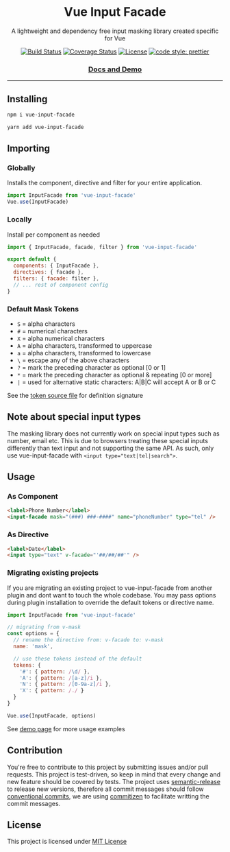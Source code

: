 <div align="center" markdown="1" style="text-align:center">

# Vue Input Facade

A lightweight and dependency free input masking library created specific for Vue

[![Build Status](https://travis-ci.org/RonaldJerez/vue-input-facade.svg?branch=master)](https://travis-ci.org/RonaldJerez/vue-input-facade)
[![Coverage Status](https://coveralls.io/repos/github/RonaldJerez/vue-input-facade/badge.svg?branch=master&service=github)](https://coveralls.io/github/RonaldJerez/vue-input-facade?branch=master&service=github)
[![License](https://img.shields.io/badge/license-MIT-blue.svg)](LICENSE)
[![code style: prettier](https://img.shields.io/badge/code_style-prettier-ff69b4.svg)](https://github.com/prettier/prettier)

<div class="hide" markdown="1">

### [Docs and Demo](https://ronaldjerez.github.io/vue-input-facade)

</div>

---

</div>

## Installing

```bash
npm i vue-input-facade
```

```bash
yarn add vue-input-facade
```

## Importing

### Globally

Installs the component, directive and filter for your entire application.

```javascript
import InputFacade from 'vue-input-facade'
Vue.use(InputFacade)
```

### Locally

Install per component as needed

```javascript
import { InputFacade, facade, filter } from 'vue-input-facade'

export default {
  components: { InputFacade },
  directives: { facade },
  filters: { facade: filter },
  // ... rest of component config
}
```

### Default Mask Tokens

+ `S` = alpha characters
+ `#` = numerical characters
+ `X` = alpha numerical characters
+ `A` = alpha characters, transformed to uppercase
+ `a` = alpha characters, transformed to lowercase
+ `\` = escape any of the above characters
+ `?` = mark the preceding character as optional [0 or 1]
+ `*` = mark the preceding character as optional & repeating [0 or more]
+ `|` = used for alternative static characters: A|B|C will accept A or B or C

See the [token source file](https://github.com/RonaldJerez/vue-input-facade/blob/master/src/tokens.js) for definition signature

<div class="hide" markdown="1">

## Note about special input types
The masking library does not currently work on special input types such as number, email etc.  This is due to browsers treating these special inputs differently than text input and not supporting the same API.  As such, only use vue-input-facade with `<input type="text|tel|search">`.

## Usage

### As Component

```html
<label>Phone Number</label>
<input-facade mask="(###) ###-####" name="phoneNumber" type="tel" />
```

### As Directive

```html
<label>Date</label>
<input type="text" v-facade="'##/##/##'" />
```

### Migrating existing projects

If you are migrating an existing project to vue-input-facade from another plugin and dont want to touch the whole codebase.  You may pass options during plugin installation to override the default tokens or directive name.

```javascript
import InputFacade from 'vue-input-facade'

// migrating from v-mask
const options = {
  // rename the directive from: v-facade to: v-mask
  name: 'mask',

  // use these tokens instead of the default
  tokens: {
    '#': { pattern: /\d/ },
    'A': { pattern: /[a-z]/i },
    'N': { pattern: /[0-9a-z]/i },
    'X': { pattern: /./ }
  }
}

Vue.use(InputFacade, options)
```


See [demo page](https://ronaldjerez.github.io/vue-input-facade) for more usage examples

## Contribution

You're free to contribute to this project by submitting issues and/or pull requests. This project is test-driven, so keep in mind that every change and new feature should be covered by tests.  The project uses [semantic-release](https://github.com/semantic-release/semantic-release) to release new versions, therefore all commit messages should follow [conventional commits](https://www.conventionalcommits.org/en/v1.0.0/#summary), we are using [commitizen](https://github.com/commitizen/cz-cli) to facilitate writting the commit messages.

## License

This project is licensed under [MIT License](http://en.wikipedia.org/wiki/MIT_License)

</div>
